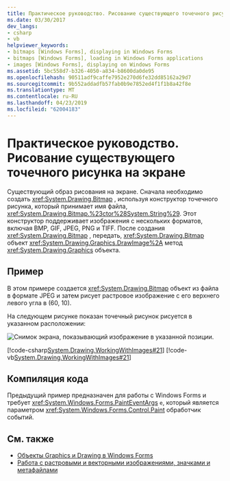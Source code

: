 ```yaml
---
title: Практическое руководство. Рисование существующего точечного рисунка на экране
ms.date: 03/30/2017
dev_langs:
- csharp
- vb
helpviewer_keywords:
- bitmaps [Windows Forms], displaying in Windows Forms
- bitmaps [Windows Forms], loading in Windows Forms applications
- images [Windows Forms], displaying on Windows Forms
ms.assetid: 5bc558d7-b326-4050-a834-b8600da0de95
ms.openlocfilehash: 90511adf9caffe7952e270d6fe32dd85162a29d7
ms.sourcegitcommit: 9b552addadfb57fab0b9e7852ed4f1f1b8a42f8e
ms.translationtype: MT
ms.contentlocale: ru-RU
ms.lasthandoff: 04/23/2019
ms.locfileid: "62004183"
---
```

# <a name="how-to-draw-an-existing-bitmap-to-the-screen"></a>Практическое руководство. Рисование существующего точечного рисунка на экране
Существующий образ рисования на экране. Сначала необходимо создать <xref:System.Drawing.Bitmap> , используя конструктор точечного рисунка, который принимает имя файла, <xref:System.Drawing.Bitmap.%23ctor%28System.String%29>. Этот конструктор поддерживает изображения с нескольких форматов, включая BMP, GIF, JPEG, PNG и TIFF. После создания <xref:System.Drawing.Bitmap> , передать, <xref:System.Drawing.Bitmap> объект <xref:System.Drawing.Graphics.DrawImage%2A> метод <xref:System.Drawing.Graphics> объекта.  
  
## <a name="example"></a>Пример  
 В этом примере создается <xref:System.Drawing.Bitmap> объект из файла в формате JPEG и затем рисует растровое изображение с его верхнего левого угла в (60, 10).  
  
 На следующем рисунке показан точечный рисунок рисуется в указанном расположении:  
  
 ![Снимок экрана, показывающий изображение в указанной позиции.](./media/how-to-draw-an-existing-bitmap-to-the-screen/bitmap-specified-position.png)  
  
 [!code-csharp[System.Drawing.WorkingWithImages#21](~/samples/snippets/csharp/VS_Snippets_Winforms/System.Drawing.WorkingWithImages/CS/Class1.cs#21)]
 [!code-vb[System.Drawing.WorkingWithImages#21](~/samples/snippets/visualbasic/VS_Snippets_Winforms/System.Drawing.WorkingWithImages/VB/Class1.vb#21)]  
  
## <a name="compiling-the-code"></a>Компиляция кода  
 Предыдущий пример предназначен для работы с Windows Forms и требует <xref:System.Windows.Forms.PaintEventArgs> `e`, который является параметром <xref:System.Windows.Forms.Control.Paint> обработчик событий.  
  
## <a name="see-also"></a>См. также

- [Объекты Graphics и Drawing в Windows Forms](graphics-and-drawing-in-windows-forms.md)
- [Работа с растровыми и векторными изображениями, значками и метафайлами](working-with-images-bitmaps-icons-and-metafiles.md)
